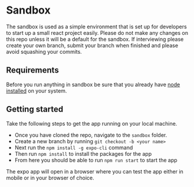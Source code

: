 # Sandbox
The sandbox is used as a simple environment that is set up for developers to start up a small react project easily. Please do not make any changes on this repo unless it will be a default for the sandbox. If interviewing please create your own branch, submit your branch when finished and please avoid squashing your commits. 

## Requirements
Before you run anything in sandbox be sure that you already have [node installed](https://nodejs.org/en/download/) on your system.

## Getting started
Take the following steps to get the app running on your local machine.

* Once you have cloned the repo, navigate to the `sandbox` folder.
* Create a new branch by running `git checkout -b <your name>`
* Next run the `npm install -g expo-cli` command
* Then run `npm install` to install the packages for the app
* From here you should be able to run `npm run start` to start the app

The expo app will open in a browser where you can test the app either in mobile or in your browser of choice. 
